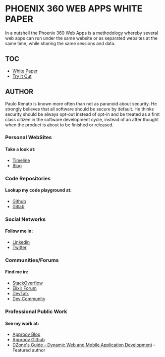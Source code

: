 # PHOENIX 360 WEB APPS WHITE PAPER

In a nutshell the Phoenix 360 Web Apps is a methodology whereby several web apps can run under the same website or as separated websites at the same time, while sharing the same sessions and data.


## TOC

* [White Paper](/WHITE_PAPER.md)
* [Try it Out](/TRY_IT_OUT.md)


## AUTHOR

Paulo Renato is known more often than not as paranoid about security. He strongly believes that all software should be secure by default. He thinks security should be always opt-out instead of opt-in and be treated as a first class citizen in the software development cycle, instead of an after thought when the product is about to be finished or released.

### Personal WebSites

#### Take a look at:

* [Timeline](https://exadra37.com)
* [Blog](https://exadra37.com/blog)

### Code Repositories

#### Lookup my code playground at:

* [Github](https://github.com/Exadra37)
* [Gitlab](https://gitlab.com/exadra37)

### Social Networks

#### Follow me in:

* [Linkedin](https://uk.linkedin.com/in/Exadra37)
* [Twitter](https://twitter.com/Exadra37)

### Communities/Forums

#### Find me in:

* [StackOverflow](https://stackoverflow.com/users/6454622/exadra37)
* [Elixir Forum](https://elixirforum.com/u/exadra37/)
* [DevTalk](https://forum.devtalk.com/u/exadra37)
* [Dev Community](https://dev.to/exadra37)

### Professional Public Work

#### See my work at:

* [Approov Blog](https://blog.approov.io/author/paulo-renato)
* [Approov Github](https://github.com/orgs/approov/people/Exadra37)
* [DZone's Guide - Dynamic Web and Mobile Application Development](https://dzone.com/guides/dynamic-web-and-mobile-application-development) - Featured author
